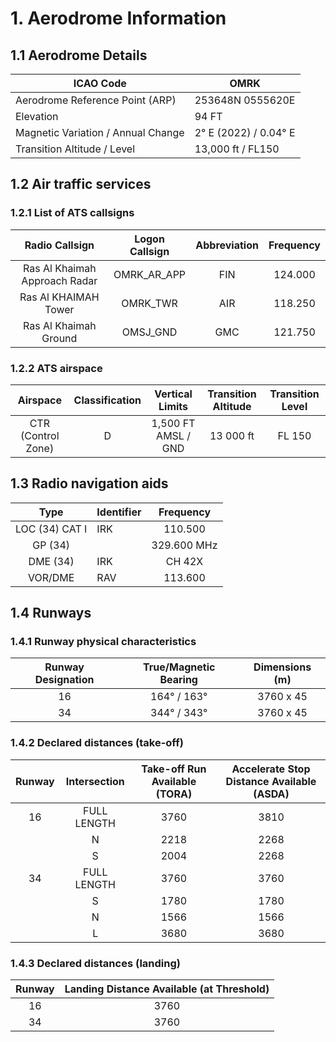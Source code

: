# 1. Aerodrome Information
## 1.1 Aerodrome Details
| ICAO Code                          |          OMRK        |
|------------------------------------|----------------------|
| Aerodrome Reference Point (ARP)    |  253648N 0555620E    |
| Elevation                          |         94 FT        |
| Magnetic Variation / Annual Change |2° E (2022) / 0.04° E |
| Transition Altitude / Level        | 13,000 ft / FL150    |

## 1.2 Air traffic services
### 1.2.1 List of ATS callsigns
| Radio Callsign               | Logon Callsign   | Abbreviation   | Frequency   |
|:---------------------------: |:----------------:|:--------------:|:-----------:|
|Ras Al Khaimah Approach  Radar|  OMRK_AR_APP     |FIN             |    124.000  |
|Ras Al KHAIMAH Tower          | OMRK_TWR         |AIR             | 118.250     |
| Ras Al Khaimah Ground        | OMSJ_GND         |GMC             | 121.750     |


### 1.2.2 ATS airspace
| Airspace                    | Classification   | Vertical Limits    | Transition Altitude   | Transition Level   |
|:---------------------------:|:----------------:|:------------------:|:---------------------:|:------------------:|
| CTR (Control Zone)          |          D       |1,500 FT AMSL / GND | 13 000 ft             | FL 150             |


## 1.3 Radio navigation aids
| Type            | Identifier   | Frequency   |
|:---------------:|:-------------|:-----------:|
| LOC (34) CAT I  |     IRK      |  110.500    |
|  GP (34)        |              | 329.600 MHz |
|  DME (34)       |    IRK       | CH 42X      |
|   VOR/DME       |     RAV      |  113.600    |

## 1.4 Runways
### 1.4.1 Runway physical characteristics
| Runway Designation   | True/Magnetic Bearing     | Dimensions (m)   |
|:--------------------:|:-------------------------:|:----------------:|
|   16                 |   164° / 163°             |  3760 x 45       |
|   34                 |   344° / 343°             |  3760 x 45       |

### 1.4.2 Declared distances (take-off)
| Runway                      | Intersection     | Take-off Run Available (TORA)   | Accelerate Stop Distance Available (ASDA)   |
|:---------------------------:|:----------------:|:-------------------------------:|:-------------------------------------------:|
|16                           | FULL LENGTH      |           3760                  |           3810                              |
|                             |   N              |   2218                          |        2268                                 |
|                             |   S              |         2004                    |         2268                                |
| 34                          |   FULL LENGTH    |       3760                      |        3760                                 |
|                             |    S             |        1780                     |           1780                              |
|                             |     N            |        1566                     |            1566                             |
|                             |     L            |       3680                      |           3680                              |



### 1.4.3 Declared distances (landing)
| Runway | Landing Distance Available (at Threshold) |
|:------:|:-----------------------------------------:|
|   16   |   3760                                    |
|  34    |    3760                                   |
